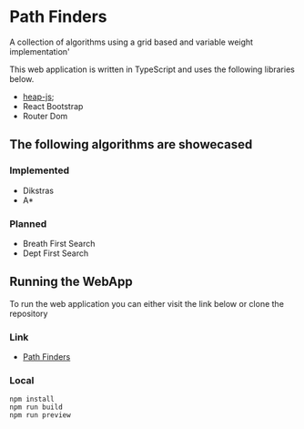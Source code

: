 # Path Finders

A collection of algorithms using a grid based and variable weight implementation'

This web application is written in TypeScript and uses the following libraries below.

- [heap-js](https://www.npmjs.com/package/heap-js);
- React Bootstrap
- Router Dom

## The following algorithms are showecased

### Implemented
- Dikstras
- A*

### Planned
- Breath First Search
- Dept First Search


## Running the WebApp

To run the web application you can either visit the link below or clone the repository

### Link 
- [Path Finders](https://emeremikwu.github.io/Path-Finders/)

### Local 

```
npm install
npm run build
npm run preview
```
